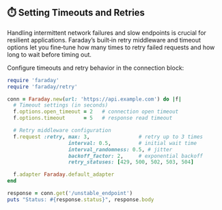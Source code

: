 ## ⏱️ Setting Timeouts and Retries
Handling intermittent network failures and slow endpoints is crucial for resilient applications. Faraday’s built‑in retry middleware and timeout options let you fine‑tune how many times to retry failed requests and how long to wait before timing out.

Configure timeouts and retry behavior in the connection block:

```ruby
require 'faraday'
require 'faraday/retry'

conn = Faraday.new(url: 'https://api.example.com') do |f|
  # Timeout settings (in seconds)
  f.options.open_timeout = 2   # connection open timeout
  f.options.timeout      = 5   # response read timeout

  # Retry middleware configuration
  f.request :retry, max: 3,                # retry up to 3 times
                    interval: 0.5,         # initial wait time
                    interval_randomness: 0.5, # jitter
                    backoff_factor: 2,     # exponential backoff
                    retry_statuses: [429, 500, 502, 503, 504]

  f.adapter Faraday.default_adapter
end

response = conn.get('/unstable_endpoint')
puts "Status: #{response.status}", response.body